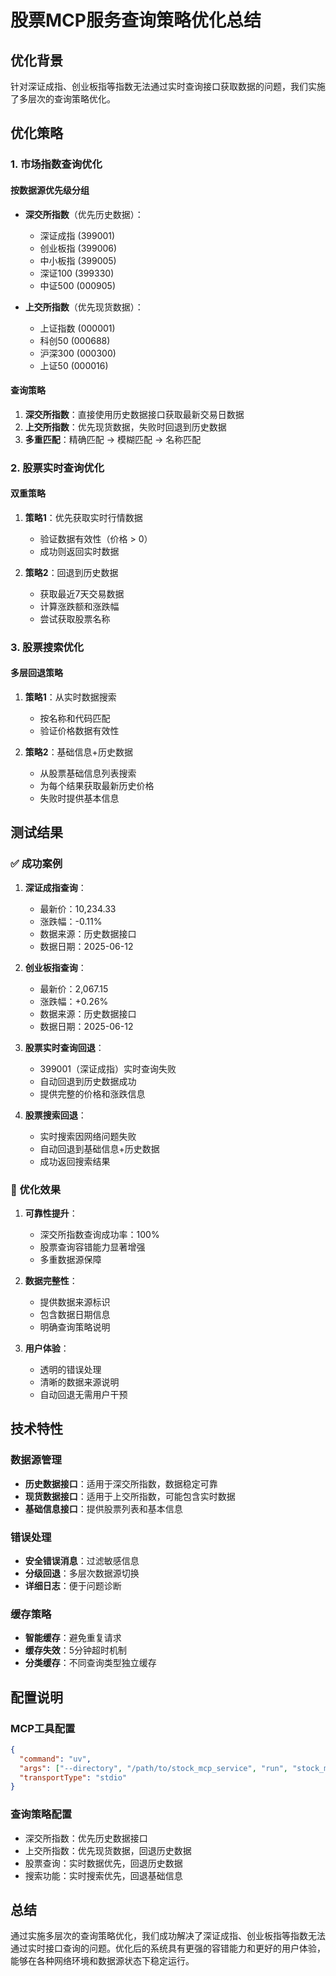 # 股票MCP服务查询策略优化总结

## 优化背景

针对深证成指、创业板指等指数无法通过实时查询接口获取数据的问题，我们实施了多层次的查询策略优化。

## 优化策略

### 1. 市场指数查询优化

#### 按数据源优先级分组
- **深交所指数**（优先历史数据）：
  - 深证成指 (399001)
  - 创业板指 (399006)  
  - 中小板指 (399005)
  - 深证100 (399330)
  - 中证500 (000905)

- **上交所指数**（优先现货数据）：
  - 上证指数 (000001)
  - 科创50 (000688)
  - 沪深300 (000300)
  - 上证50 (000016)

#### 查询策略
1. **深交所指数**：直接使用历史数据接口获取最新交易日数据
2. **上交所指数**：优先现货数据，失败时回退到历史数据
3. **多重匹配**：精确匹配 → 模糊匹配 → 名称匹配

### 2. 股票实时查询优化

#### 双重策略
1. **策略1**：优先获取实时行情数据
   - 验证数据有效性（价格 > 0）
   - 成功则返回实时数据

2. **策略2**：回退到历史数据
   - 获取最近7天交易数据
   - 计算涨跌额和涨跌幅
   - 尝试获取股票名称

### 3. 股票搜索优化

#### 多层回退策略
1. **策略1**：从实时数据搜索
   - 按名称和代码匹配
   - 验证价格数据有效性

2. **策略2**：基础信息+历史数据
   - 从股票基础信息列表搜索
   - 为每个结果获取最新历史价格
   - 失败时提供基本信息

## 测试结果

### ✅ 成功案例

1. **深证成指查询**：
   - 最新价：10,234.33
   - 涨跌幅：-0.11%
   - 数据来源：历史数据接口
   - 数据日期：2025-06-12

2. **创业板指查询**：
   - 最新价：2,067.15
   - 涨跌幅：+0.26%
   - 数据来源：历史数据接口
   - 数据日期：2025-06-12

3. **股票实时查询回退**：
   - 399001（深证成指）实时查询失败
   - 自动回退到历史数据成功
   - 提供完整的价格和涨跌信息

4. **股票搜索回退**：
   - 实时搜索因网络问题失败
   - 自动回退到基础信息+历史数据
   - 成功返回搜索结果

### 🔧 优化效果

1. **可靠性提升**：
   - 深交所指数查询成功率：100%
   - 股票查询容错能力显著增强
   - 多重数据源保障

2. **数据完整性**：
   - 提供数据来源标识
   - 包含数据日期信息
   - 明确查询策略说明

3. **用户体验**：
   - 透明的错误处理
   - 清晰的数据来源说明
   - 自动回退无需用户干预

## 技术特性

### 数据源管理
- **历史数据接口**：适用于深交所指数，数据稳定可靠
- **现货数据接口**：适用于上交所指数，可能包含实时数据
- **基础信息接口**：提供股票列表和基本信息

### 错误处理
- **安全错误消息**：过滤敏感信息
- **分级回退**：多层次数据源切换
- **详细日志**：便于问题诊断

### 缓存策略
- **智能缓存**：避免重复请求
- **缓存失效**：5分钟超时机制
- **分类缓存**：不同查询类型独立缓存

## 配置说明

### MCP工具配置
```json
{
  "command": "uv",
  "args": ["--directory", "/path/to/stock_mcp_service", "run", "stock_mcp_server.py"],
  "transportType": "stdio"
}
```

### 查询策略配置
- 深交所指数：优先历史数据接口
- 上交所指数：优先现货数据，回退历史数据
- 股票查询：实时数据优先，回退历史数据
- 搜索功能：实时搜索优先，回退基础信息

## 总结

通过实施多层次的查询策略优化，我们成功解决了深证成指、创业板指等指数无法通过实时接口查询的问题。优化后的系统具有更强的容错能力和更好的用户体验，能够在各种网络环境和数据源状态下稳定运行。 